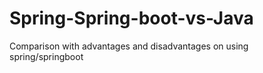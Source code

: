 # Spring-Spring-boot-vs-Java
Comparison with advantages and disadvantages on using spring/springboot
